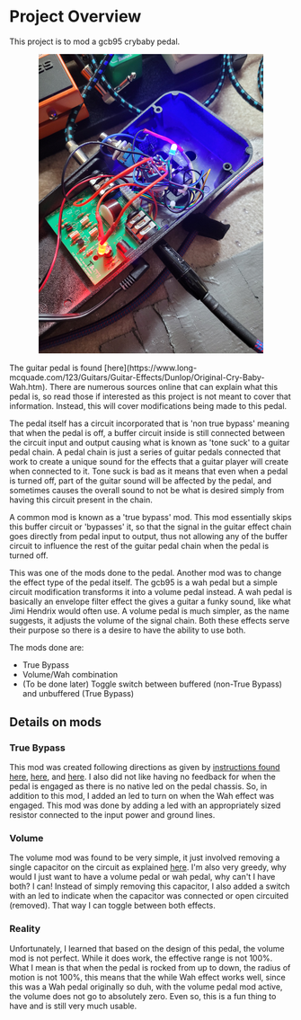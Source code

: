 # Project Overview
This project is to mod a gcb95 crybaby pedal.
<p align="center">
<img src= "Photo%20Dump/open_chassis.jpg" width = "400">
</p>
The guitar pedal is found [here](https://www.long-mcquade.com/123/Guitars/Guitar-Effects/Dunlop/Original-Cry-Baby-Wah.htm). There are numerous sources online that can explain what this pedal is, so read those if interested as this project is not meant to cover that information. Instead, this will cover modifications being made to this pedal.

The pedal itself has a circuit incorporated that is 'non true bypass' meaning that when the pedal is off, a buffer circuit inside is still connected between the circuit input and output causing what is known as 'tone suck' to a guitar pedal chain. A pedal chain is just a series of guitar pedals connected that work to create
a unique sound for the effects that a guitar player will create when connected to it. Tone suck is bad as it means that even when a pedal is turned
off, part of the guitar sound will be affected by the pedal, and sometimes causes the overall sound to not be what is desired simply from having this
circuit present in the chain.

A common mod is known as a 'true bypass' mod. This mod essentially skips this buffer circuit or 'bypasses' it, so that the signal in the guitar effect chain goes directly from pedal input to output, thus not allowing any of the buffer circuit to influence the rest of the guitar pedal chain when the pedal is turned off.

This was one of the mods done to the pedal. Another mod was to change the effect type of the pedal itself. The gcb95 is a wah pedal but a simple circuit modification transforms it into a volume pedal instead. A wah pedal is basically an envelope filter effect the gives a guitar a funky sound, like what Jimi Hendrix would often use. A volume pedal is much simpler, as the name suggests, it adjusts the volume of the signal chain. Both these effects serve their purpose so there is a desire to have the ability to use both.

The mods done are:
- True Bypass
- Volume/Wah combination
- (To be done later) Toggle switch between buffered (non-True Bypass) and unbuffered (True Bypass)

## Details on mods
### True Bypass
This mod was created following directions as given by [instructions found here](https://www.electrosmash.com/crybaby-gcb-95), [here](https://stinkfoot.se/archives/546), and [here](http://www.danieleturani.com/howto-and-diy/convert-crybaby-wah-pedal-to-true-bypass/). 
I also did not like having no feedback for when the pedal is engaged as there is no native led on the pedal chassis. So, in addition to this mod, I added an led to turn on when the Wah effect was engaged. This mod was done by adding a led with an appropriately sized resistor connected to the input power and ground lines.

### Volume
The volume mod was found to be very simple, it just involved removing a single capacitor on the circuit as explained [here](https://www.instructables.com/Modify-Your-Wah-Pedal/). I'm also very greedy, why would I just want to have a volume pedal or wah pedal, why can't I have both? I can! Instead of simply removing this capacitor, I also added a switch with an led to indicate when the capacitor was connected or open circuited (removed). That way I can toggle between both effects. 

### Reality
Unfortunately, I learned that based on the design of this pedal, the volume mod is not perfect. While it does work, the effective range is not 100%. What I mean is that when the pedal is rocked from up to down, the radius of motion is not 100%, this means that the while Wah effect works well, since this was a Wah pedal originally so duh, with the volume pedal mod active, the volume does not go to absolutely zero. Even so, this is a fun thing to have and is still very much usable.
